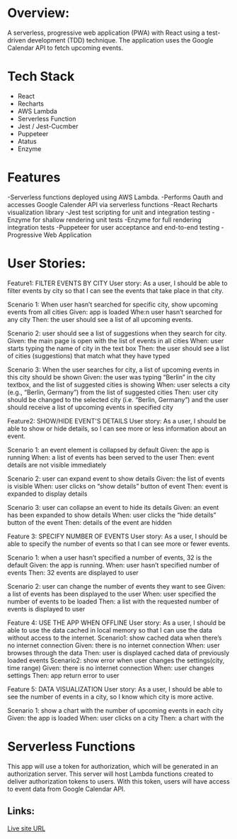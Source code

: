 # Overview:
A serverless, progressive web application (PWA) with React using a
test-driven development (TDD) technique. The application uses the Google
Calendar API to fetch upcoming events.

# Tech Stack
* React
* Recharts
* AWS Lambda
* Serverless Function
* Jest / Jest-Cucmber
* Puppeteer
* Atatus
* Enzyme

# Features
-Serverless functions deployed using AWS Lambda. 
-Performs Oauth and accesses Google Calender API via serverless functions 
-React Recharts visualization library 
-Jest test scripting for unit and integration testing 
-Enzyme for shallow rendering unit tests 
-Enzyme for full rendering integration tests 
-Puppeteer for user acceptance and end-to-end testing 
-Progressive Web Application

# User Stories:
Feature1: FILTER EVENTS BY CITY
User story: As a user, I should be able to filter events by city so that I can see the events that take place in that city.

Scenario 1: When user hasn’t searched for specific city, show upcoming events from all cities
Given: app is loaded
Whe:n user hasn’t searched for any city
Then: the user should see a list of all upcoming events.

Scenario 2: user should see a list of suggestions when they search for city.
Given: the main page is open with the list of events in all cities
When: user starts typing the name of city in the text box
Then: the user should see a list of cities (suggestions) that match what they have typed

Scenario 3: When the user searches for city, a list of upcoming events in this city should be shown
Given: the user was typing “Berlin” in the city textbox, and the list of suggested cities is showing
When: user selects a city (e.g., “Berlin, Germany”) from the list of suggested cities
Then: user city should be changed to the selected city (i.e. “Berlin, Germany”) and the user should receive a list of upcoming events in specified city


Feature2: SHOW/HIDE EVENT'S DETAILS
User story: As a user, I should be able to show or hide details, so I can see more or less information about an event.

Scenario 1: an event element is collapsed by default
Given: the app is running
When: a list of events has been served to the user
Then: event details are not visible immediately

Scenario 2: user can expand event to show details
Given: the list of events is visible
When: user clicks on “show details” button of event
Then: event is expanded to display details

Scenario 3: user can collapse an event to hide its details
Given: an event has been expanded to show details
When: user clicks the “hide details” button of the event
Then: details of the event are hidden


Feature 3: SPECIFY NUMBER OF EVENTS
User story: As a user, I should be able to specify the number of events so that I can see more or fewer events.

Scenario 1: when a user hasn’t specified a number of events, 32 is the default
Given: the app is running.
When: user hasn’t specified number of events
Then: 32 events are displayed to user

Scenario 2: user can change the number of events they want to see
Given: a list of events has been displayed to the user
When: user specified the number of events to be loaded
Then: a list with the requested number of events is displayed to user

Feature 4: USE THE APP WHEN OFFLINE
User story: As a user, I should be able to use the data cached in local memory so that I can use the data without access to the internet.
Scenario1: show cached data when there’s no internet connection
Given: there is no internet connection
When: user browses through the data
Then: user is displayed cached data of previously loaded events
Scenario2: show error when user changes the settings(city, time range)
Given: there is no internet connection
When: user changes settings
Then: app return error to user

Feature 5: DATA VISUALIZATION
User story: As a user, I should be able to see the number of events in a city, so I know which city is more active.

Scenario 1: show a chart with the number of upcoming events in each city
Given: the app is loaded
When: user clicks on a city
Then: a chart with the

# Serverless Functions
This app will use a token for authorization, which will be generated in an authorization server. This server will host Lambda functions created to deliver authorization tokens to users. With this token, users will have access to event data from Google Calendar API.

## Links:
[Live site URL](https://bryanevan.github.io/meet_app)
